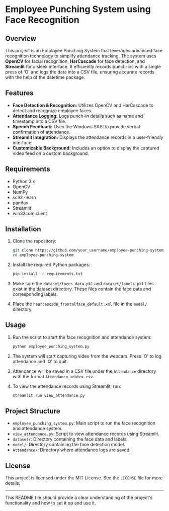 # Employee Punching System using Face Recognition

## Overview

This project is an Employee Punching System that leverages advanced face recognition technology to simplify attendance tracking. The system uses **OpenCV** for facial recognition, **HarCascade** for face detection, and **Streamlit** for a sleek interface. It efficiently records punch-ins with a single press of 'O' and logs the data into a CSV file, ensuring accurate records with the help of the datetime package.

## Features

- **Face Detection & Recognition:** Utilizes OpenCV and HarCascade to detect and recognize employee faces.
- **Attendance Logging:** Logs punch-in details such as name and timestamp into a CSV file.
- **Speech Feedback:** Uses the Windows SAPI to provide verbal confirmation of attendance.
- **Streamlit Integration:** Displays the attendance records in a user-friendly interface.
- **Customizable Background:** Includes an option to display the captured video feed on a custom background.

## Requirements

- Python 3.x
- OpenCV
- NumPy
- scikit-learn
- pandas
- Streamlit
- win32com.client

## Installation

1. Clone the repository:
    ```bash
    git clone https://github.com/your_username/employee-punching-system.git
    cd employee-punching-system
    ```

2. Install the required Python packages:
    ```bash
    pip install -r requirements.txt
    ```

3. Make sure the `dataset/faces_data.pkl` and `dataset/labels.pkl` files exist in the dataset directory. These files contain the face data and corresponding labels.

4. Place the `haarcascade_frontalface_default.xml` file in the `model/` directory.

## Usage

1. Run the script to start the face recognition and attendance system:
    ```bash
    python employee_punching_system.py
    ```

2. The system will start capturing video from the webcam. Press 'O' to log attendance and 'Q' to quit.

3. Attendance will be saved in a CSV file under the `Attendance` directory with the format `Attendance_<date>.csv`.

4. To view the attendance records using Streamlit, run:
    ```bash
    streamlit run view_attendance.py
    ```

## Project Structure

- `employee_punching_system.py`: Main script to run the face recognition and attendance system.
- `view_attendance.py`: Script to view attendance records using Streamlit.
- `dataset/`: Directory containing the face data and labels.
- `model/`: Directory containing the face detection model.
- `Attendance/`: Directory where attendance logs are saved.

## License

This project is licensed under the MIT License. See the `LICENSE` file for more details.

---

This README file should provide a clear understanding of the project's functionality and how to set it up and use it.
